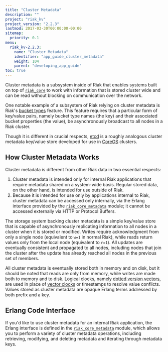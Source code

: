 ```yaml
---
title: "Cluster Metadata"
description: ""
project: "riak_kv"
project_version: "2.2.3"
lastmod: 2017-03-30T00:00:00-00:00
sitemap:
  priority: 0.1
menu:
  riak_kv-2.2.3:
    name: "Cluster Metadata"
    identifier: "app_guide_cluster_metadata"
    weight: 104
    parent: "developing_app_guide"
toc: true
---
```


Cluster metadata is a subsystem inside of Riak that enables systems
built on top of
[`riak_core`](https://github.com/basho/riak_core/blob/develop/src/riak_core_metadata.erl)
to work with information that is stored cluster wide and can be read
without blocking on communication over the network.

One notable example of a subsystem of Riak relying on cluster metadata
is Riak's [bucket types]({{<baseurl>}}riak/kv/2.2.3/using/reference/bucket-types) feature. This feature
requires that a particular form of key/value pairs, namely bucket type
names (the key) and their associated bucket properties (the value), be
asynchronously broadcast to all nodes in a Riak cluster.

Though it is different in crucial respects,
[etcd](https://coreos.com/docs/cluster-management/setup/getting-started-with-etcd/)
is a roughly analogous cluster metadata key/value store developed for
use in [CoreOS](https://coreos.com/) clusters.

## How Cluster Metadata Works

Cluster metadata is different from other Riak data in two essential
respects:

1. Cluster metadata is intended only for internal Riak applications that
   require metadata shared on a system-wide basis. Regular stored data,
   on the other hand, is intended for use outside of Riak.
2. Because it is intended for use only by applications internal to Riak,
   cluster metadata can be accessed only internally, via the Erlang
   interface provided by the
   [`riak_core_metadata`](https://github.com/basho/riak_core/blob/develop/src/riak_core_metadata.erl)
   module; it cannot be accessed externally via HTTP or Protocol Buffers.

The storage system backing cluster metadata is a simple key/value store
that is capable of asynchronously replicating information to all nodes
in a cluster when it is stored or modified. Writes require
acknowledgment from only a single node (equivalent to `w=1` in normal
Riak), while reads return values only from the local node (equivalent to
`r=1`). All updates are eventually consistent and propagated to all
nodes, including nodes that join the cluster after the update has
already reached all nodes in the previous set of members.

All cluster metadata is eventually stored both in memory and on disk,
but it should be noted that reads are only from memory, while writes are
made both to memory and to disk. Logical clocks, namely [dotted version vectors]({{<baseurl>}}riak/kv/2.2.3/learn/concepts/causal-context/#dotted-version-vectors), are used in place of [vector clocks]({{<baseurl>}}riak/kv/2.2.3/learn/concepts/causal-context/#vector-clocks) or timestamps to resolve value conflicts. Values stored as cluster metadata are opaque Erlang
terms addressed by both prefix and a key.

## Erlang Code Interface

If you'd like to use cluster metadata for an internal Riak application,
the Erlang interface is defined in the
[`riak_core_metadata`](https://github.com/basho/riak_core/blob/develop/src/riak_core_metadata.erl)
module, which allows you to perform a variety of cluster metadata
operations, including retrieving, modifying, and deleting metadata and
iterating through metadata keys.
